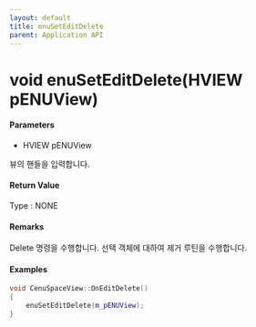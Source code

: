```yaml
---
layout: default
title: enuSetEditDelete
parent: Application API
---
```

# void enuSetEditDelete\(HVIEW pENUView\)

#### Parameters

* HVIEW pENUView

뷰의 핸들을 입력합니다.

#### Return Value

Type : NONE

#### Remarks

Delete 명령을 수행합니다. 선택 객체에 대하여 제거 루틴을 수행합니다. 

#### Examples

```cpp
void CenuSpaceView::OnEditDelete()
{
	enuSetEditDelete(m_pENUView);
}
```



